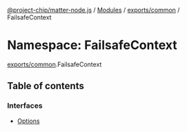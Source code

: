 [@project-chip/matter-node.js](../README.md) / [Modules](../modules.md) / [exports/common](exports_common.md) / FailsafeContext

# Namespace: FailsafeContext

[exports/common](exports_common.md).FailsafeContext

## Table of contents

### Interfaces

- [Options](../interfaces/exports_common.FailsafeContext.Options.md)
